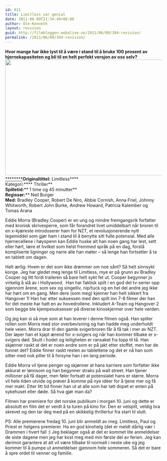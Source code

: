 ```yaml
---
id: 611
title: Limitless var genial
date: 2011-06-09T21:34:49+00:00
author: Ole-Kenneth
layout: revision
guid: http://filmbloggen.webalive.no/2011/06/09/394-revision/
permalink: /2011/06/09/394-revision/
---
```

**Hvor mange har ikke lyst til å være i stand til å bruke 100 prosent av hjernekapasiteten og bli til en helt perfekt versjon av oss selv?**  
[<img class="alignnone size-medium wp-image-395" src="http://filmbloggen.webalive.no/files/2011/06/limitless.jpg?w=300" alt="" width="561" height="373" />](http://filmbloggen.webalive.no/files/2011/06/limitless.jpg)[  
********](http://filmbloggen.webalive.no/files/2011/06/limitless.jpg)****Originaltittel:**** Limitless****  
Kategori:**** Thriller**  
**Spilletid:**** 1 time og 45 minutter**  
**Regissør:**** Neil Burger  
**Med:** Bradley Cooper, Robert De Niro, Abbie Cornish, Anna Friel, Johnny Whitworth, Robert John Burke, Andrew Howard, Patricia Kalember og Tomas Arana

Eddie Morra (Bradley Cooper) er en ung og mindre fremgangsrik forfatter med kronisk skrivesperre, som får forandret livet umiddelbart når broren til en x-kjæreste introduserer ham for NZT, et revolusjonerende nytt legemiddel som gjør ham i stand til å benytte sitt fulle potensial. Med alle hjernecellene i høyspenn kan Eddie huske alt han noen gang har lest, sett eller hørt, lære et hvilket som helst fremmed språk på en dag, forstå kompliserte ligninger og narre alle han møter &#8211; så lenge han fortsetter å ta en tablett om dagen.

Helt ærlig: Hvem er det som ikke drømmer om noe sånt? Så helt sinnsykt konge. Jeg har gledet meg lenge til Limitless, mye er på grunn av Bradley Cooper og litt fordi traileren så bare helt sykt fet ut. Cooper begynner jo virkelig å slå av i Hollywood.  Han har faktisk spilt i en god del tv-serier opp igjennom årene, som sex og singelliv, nip/tuck og en hel del andre jeg ikke har hørt om en gang. Men dere (som meg) kjenner han helt sikkert fra Hangover 1! Han har etter suksessen med den spilt inn 7-8 filmer der han for det meste har hatt en av hovedrollene. Inkludert A-Team og Hangover 2 som begge ble kjempesuksesser på diverse kinoskjermer over hele verden.

Og jeg kan si så mye som at han leverer i denne filmen også. Han spiller rollen som Morra med stor overbevisning og han hadde meg underholdt hele veien. Morra drar til den gamle svigerbroren får å få tak i mer av NZT. Der løper han et kjapt ærend for x-svigers og når han kommer tilbake er x-svigers død. Skutt i hodet og leiligheten er ransaket fra topp til tå. Han skjønner raskt at det er noen andre som er på jakt etter stoffet, men har de funnet det? Eddie finner raskt resten av tablettene og det er nå han som sitter med nok piller til å forsyne han i en lang periode.

Eddie Morra vil tjene penger og skjønner at hans karriere som forfatter ikke akkurat er lønnsom og han begynner straks på wall street. Han tjener millioner på få dager, men føler fortsatt at potensialet hans er større. Morra vil hele tiden utvide og prøver å komme på nye idèer for å tjene mer og få mer makt. Etter litt tid finner han ut at alle som har tatt dopet er enten på sykehuset eller døde. Så hva gjør man da?

Filmen har premiere for det norske publikum i morgen 10. juni og dette er absolutt en film det er verdt å ta turen på kino for. Den er velspilt, veldig bra skrevet og den tar deg med på en skikkelig thrillertur fra start til slutt.

PS: Alle premierene fredag 10. juni blir anmeldt av meg. Limitless, Paul og Priest er helgens premierer. Ha en god kinohelg (det er meldt dårlig vær i Drammen i hvert fall :) Jeg beklager også at det er kommet lite anmeldelser de siste dagene men jeg har kost meg med min første del av ferien. Jeg kan derimot garantere at alt vil være tilbake til normalt i neste uke og jeg kommer til å pumpe ut anmeldelser gjennom hele sommeren. Så det er bare å spre ordet til venner og familie.